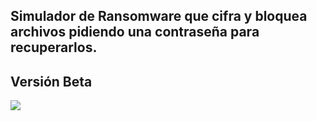 Simulador de Ransomware que cifra y bloquea archivos pidiendo una contraseña para recuperarlos.
------
Versión Beta
------
![](https://github.com/viajatech/RansomWareSimulator/blob/main/Ransomware%20Simulator.png)
